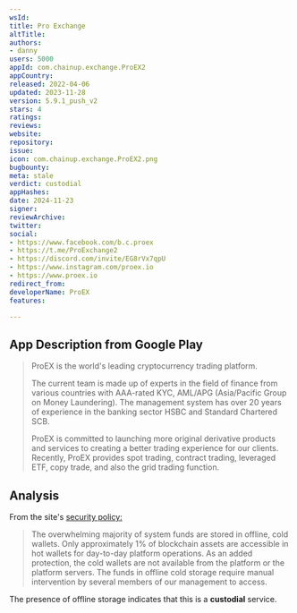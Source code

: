 ```yaml
---
wsId: 
title: Pro Exchange
altTitle: 
authors:
- danny
users: 5000
appId: com.chainup.exchange.ProEX2
appCountry: 
released: 2022-04-06
updated: 2023-11-28
version: 5.9.1_push_v2
stars: 4
ratings: 
reviews: 
website: 
repository: 
issue: 
icon: com.chainup.exchange.ProEX2.png
bugbounty: 
meta: stale
verdict: custodial
appHashes: 
date: 2024-11-23
signer: 
reviewArchive: 
twitter: 
social:
- https://www.facebook.com/b.c.proex
- https://t.me/ProExchange2
- https://discord.com/invite/EG8rVx7qpU
- https://www.instagram.com/proex.io
- https://www.proex.io
redirect_from: 
developerName: ProEX
features: 

---
```


## App Description from Google Play 

> ProEX is the world's leading cryptocurrency trading platform.
>
> The current team is made up of experts in the field of finance from various countries with AAA-rated KYC, AML/APG (Asia/Pacific Group on Money Laundering). The management system has over 20 years of experience in the banking sector HSBC and Standard Chartered SCB.
>
> ProEX is committed to launching more original derivative products and services to creating a better trading experience for our clients. Recently, ProEX provides spot trading, contract trading, leveraged ETF, copy trade, and also the grid trading function.

## Analysis 

From the site's [security policy:](https://proex.zendesk.com/hc/en-us/articles/900000456566-Security-Policy) 

> The overwhelming majority of system funds are stored in offline, cold wallets. Only approximately 1% of blockchain assets are accessible in hot wallets for day-to-day platform operations. As an added protection, the cold wallets are not available from the platform or the platform servers. The funds in offline cold storage require manual intervention by several members of our management to access.

The presence of offline storage indicates that this is a **custodial** service.
